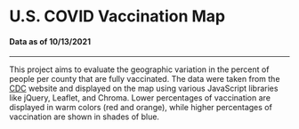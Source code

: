 # U.S. COVID Vaccination Map

#### Data as of 10/13/2021

---

This project aims to evaluate the geographic variation in the percent of people per county that are fully vaccinated. The data were taken from the [CDC](https://data.cdc.gov/Vaccinations/COVID-19-Vaccinations-in-the-United-States-County/8xkx-amqh/data) website and displayed on the map using various JavaScript libraries like jQuery, Leaflet, and Chroma. Lower percentages of vaccination are displayed in warm colors (red and orange), while higher percentages of vaccination are shown in shades of blue.
